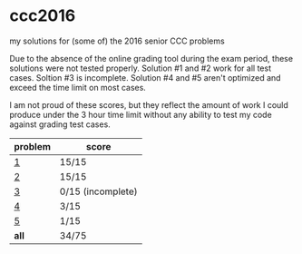 # ccc2016
my solutions for (some of) the 2016 senior CCC problems

Due to the absence of the online grading tool during the exam period, these solutions were not tested properly. Solution #1 and #2 work for all test cases. Soltion #3 is incomplete. Solution #4 and #5 aren't optimized and exceed the time limit on most cases.

I am not proud of these scores, but they reflect the amount of work I could produce under the 3 hour time limit without any ability to test my code against grading test cases.

| problem | score |
| ------- | ----- |
| [1](/src/com/noahheyl/ccc/one/Main.java) | 15/15 |
| [2](/src/com/noahheyl/ccc/two/Main.java) | 15/15 |
| [3](/src/com/noahheyl/ccc/three/Main.java) | 0/15 (incomplete) |
| [4](/src/com/noahheyl/ccc/four/Main.java) | 3/15 |
| [5](/src/com/noahheyl/ccc/five/Main.java) | 1/15 |
| **all** | 34/75 |

